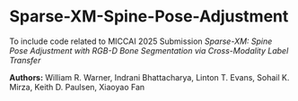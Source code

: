 # Sparse-XM-Spine-Pose-Adjustment

To include code related to MICCAI 2025 Submission
*Sparse-XM: Spine Pose Adjustment with RGB-D Bone Segmentation via Cross-Modality Label Transfer*

**Authors:** William R. Warner, Indrani Bhattacharya, Linton T. Evans, Sohail K. Mirza, Keith D. Paulsen, Xiaoyao Fan

